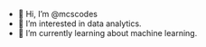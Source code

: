 - 👋 Hi, I’m @mcscodes
- 👀 I’m interested in data analytics.
- 🌱 I’m currently learning about machine learning.
